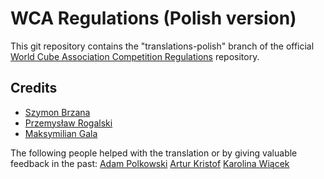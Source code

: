 # WCA Regulations (Polish version)

This git repository contains the "translations-polish" branch of
the official [World Cube Association Competition Regulations](https://www.worldcubeassociation.org/regulations/) repository.

## Credits

- [Szymon Brzana](https://www.worldcubeassociation.org/persons/2017BRZA01)
- [Przemysław Rogalski](https://www.worldcubeassociation.org/persons/2013ROGA02)
- [Maksymilian Gala](https://www.worldcubeassociation.org/persons/2022GALA01)

The following people helped with the translation or by giving valuable feedback in the past:
[Adam Polkowski](https://www.worldcubeassociation.org/persons/2007POLK01)
[Artur Kristof](https://www.worldcubeassociation.org/persons/2012KRIS12)
[Karolina Wiącek](https://www.worldcubeassociation.org/persons/2008WIAC01)

